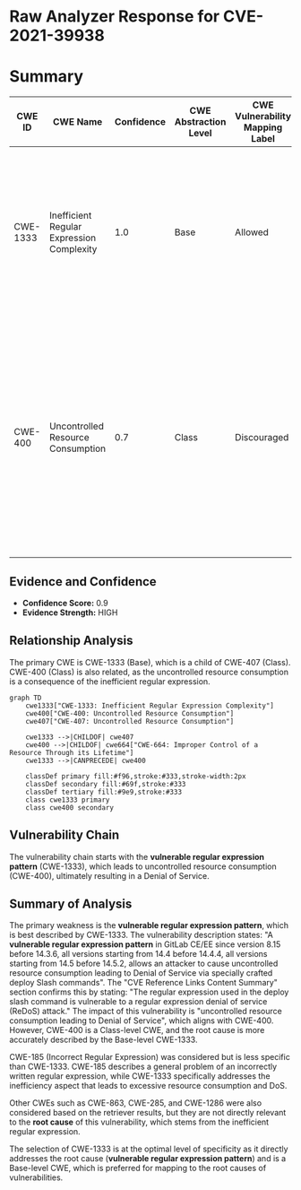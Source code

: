 # Raw Analyzer Response for CVE-2021-39938

# Summary
| CWE ID  | CWE Name  | Confidence | CWE Abstraction Level | CWE Vulnerability Mapping Label | CWE-Vulnerability Mapping Notes |
|---|---|---|---|---|---|
| CWE-1333 | Inefficient Regular Expression Complexity | 1.0 | Base | Allowed | Primary CWE. The product uses a regular expression with an inefficient, possibly exponential worst-case computational complexity that consumes excessive CPU cycles. |
| CWE-400 | Uncontrolled Resource Consumption | 0.7 | Class | Discouraged | Secondary CWE. The product does not properly control the allocation and maintenance of a limited resource, thereby enabling an actor to influence the amount of resources consumed, eventually leading to the exhaustion of available resources. |

## Evidence and Confidence

*   **Confidence Score:** 0.9
*   **Evidence Strength:** HIGH

## Relationship Analysis
The primary CWE is CWE-1333 (Base), which is a child of CWE-407 (Class). CWE-400 (Class) is also related, as the uncontrolled resource consumption is a consequence of the inefficient regular expression.

```mermaid
graph TD
    cwe1333["CWE-1333: Inefficient Regular Expression Complexity"]
    cwe400["CWE-400: Uncontrolled Resource Consumption"]
    cwe407["CWE-407: Uncontrolled Resource Consumption"]

    cwe1333 -->|CHILDOF| cwe407
    cwe400 -->|CHILDOF| cwe664["CWE-664: Improper Control of a Resource Through its Lifetime"]
    cwe1333 -->|CANPRECEDE| cwe400
    
    classDef primary fill:#f96,stroke:#333,stroke-width:2px
    classDef secondary fill:#69f,stroke:#333
    classDef tertiary fill:#9e9,stroke:#333
    class cwe1333 primary
    class cwe400 secondary
```

## Vulnerability Chain
The vulnerability chain starts with the **vulnerable regular expression pattern** (CWE-1333), which leads to uncontrolled resource consumption (CWE-400), ultimately resulting in a Denial of Service.

## Summary of Analysis
The primary weakness is the **vulnerable regular expression pattern**, which is best described by CWE-1333. The vulnerability description states: "A **vulnerable regular expression pattern** in GitLab CE/EE since version 8.15 before 14.3.6, all versions starting from 14.4 before 14.4.4, all versions starting from 14.5 before 14.5.2, allows an attacker to cause uncontrolled resource consumption leading to Denial of Service via specially crafted deploy Slash commands". The "CVE Reference Links Content Summary" section confirms this by stating: "The regular expression used in the deploy slash command is vulnerable to a regular expression denial of service (ReDoS) attack." The impact of this vulnerability is "uncontrolled resource consumption leading to Denial of Service", which aligns with CWE-400. However, CWE-400 is a Class-level CWE, and the root cause is more accurately described by the Base-level CWE-1333.

CWE-185 (Incorrect Regular Expression) was considered but is less specific than CWE-1333. CWE-185 describes a general problem of an incorrectly written regular expression, while CWE-1333 specifically addresses the inefficiency aspect that leads to excessive resource consumption and DoS.

Other CWEs such as CWE-863, CWE-285, and CWE-1286 were also considered based on the retriever results, but they are not directly relevant to the **root cause** of this vulnerability, which stems from the inefficient regular expression.

The selection of CWE-1333 is at the optimal level of specificity as it directly addresses the root cause (**vulnerable regular expression pattern**) and is a Base-level CWE, which is preferred for mapping to the root causes of vulnerabilities.